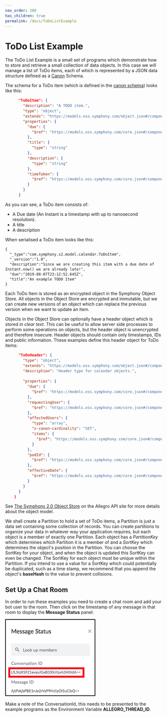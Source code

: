 ```yaml
---
nav_order: 200
has_children: true
permalink: /docs/ToDoListExample
---
```

# ToDo List Example
The ToDo List Example is a small set of programs which demonstrate how to store and retrieve a small collection
of data objects. In this case we will manage a list of ToDo items, each of which is represented by a JSON
data structure defined as a [Canon](https://canon.oss.symphony.com/) Schema.

The schema for a ToDo item (which is defined in the [canon schema](https://github.com/SymphonyOSF/oss-allegro-examples/blob/master/calendar/src/main/canon/calendar.json#L19)) looks like this:

```json
      "ToDoItem": {
        "description": "A TODO item.",
        "type": "object",
        "extends": "https://models.oss.symphony.com/object.json#/components/schemas/ApplicationObjectPayload",
        "properties": {
          "due": {
            "$ref": "https://models.oss.symphony.com/core.json#/components/schemas/Instant"
          },
          "title": {
            "type": "string"
          },
          "description": {
            "type": "string"
          },
          "timeTaken": {
            "$ref": "https://models.oss.symphony.com/core.json#/components/schemas/BigDecimal"
          }
        }
      }
```

As you can see, a ToDo item consists of:

+ A Due date (An Instant is a timestamp with up to nanosecond resolution).
+ A title
+ A description

When serialised a ToDo item looks like this:

```
{
  "_type":"com.symphony.s2.model.calendar.ToDoItem",
  "_version":"1.0",
  "description":"Since we are creating this item with a due date of Instant.now() we are already late!",
  "due":"2019-08-07T23:12:52.645Z",
  "title":"An example TODO Item"
}
```

Each ToDo Item is stored as an encrypted object in the Symphony Object Store. All objects in the Object Store are
encrypted and immutable, but we can create new versions of an object which can replace the previous version when
we want to update an item.

Objects in the Object Store can optionally have a header object which is stored *in clear text*. This can be useful to
allow server side processes to perform some operations on objects, but the header object is unencrypted and therefore
insecure. Header objects should contain only timestamps, IDs and public information. These examples define this
header object for ToDo items:

```json      
      "ToDoHeader": {
        "type": "object",
        "extends": "https://models.oss.symphony.com/object.json#/components/schemas/ApplicationObjectHeader",
        "description": "Header type for calendar objects.",

        "properties": {
          "due": {
            "$ref": "https://models.oss.symphony.com/core.json#/components/schemas/Instant"
          },
          "requestingUser": {
            "$ref": "https://models.oss.symphony.com/core.json#/components/schemas/PodAndUserId"
          },
          "affectedUsers": {
            "type": "array",
            "x-canon-cardinality": "SET",
            "items": {
              "$ref": "https://models.oss.symphony.com/core.json#/components/schemas/PodAndUserId"
            }
          },
          "podId": {
            "$ref": "https://models.oss.symphony.com/core.json#/components/schemas/PodId"
          },
          "effectiveDate": {
            "$ref": "https://models.oss.symphony.com/core.json#/components/schemas/Instant"
          }
        }
      }
    }
```


See [The Symphony 2.0 Object Store](https://allegro.oss.symphony.com/ObjectStore.html) on the Allegro API site
for more details about the object model.

We shall create a Partition to hold a set of ToDo items, a Partition is just a data set containing some collection of records.
You can create partitions to organize your data in whatever way your application requires, but each object is a member of
exactly one Partition. Each object has a *PartitionKey* which determines which Partition it is a member of and a 
*SortKey* which determines the object's position in the Partition. You can choose the SortKey for your object, and when
the object is updated this SortKey can even be changed. The SortKey for each object must be unique within the Partition.
If you intend to use a value for a SortKey which could potentially be duplicated, such as a time stamp, we recommend that
you append the object's **baseHash** to the value to prevent collisions.

## Set Up a Chat Room
In order to run these examples you need to create a chat room and add your bot user to the room.
Then click on the timestamp of any message in that room to display the __Message Status__ panel:

![Message Status Panel](./message-status.png)

Make a note of the ConversationId, this needs to be presented to the example programs as the Environment
Variable __ALLEGRO_THREAD_ID__.